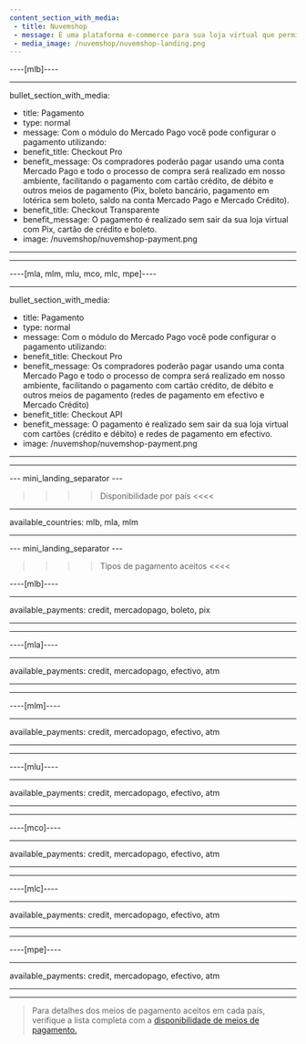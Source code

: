 ```yaml
---
content_section_with_media:
 - title: Nuvemshop
 - message: É uma plataforma e-commerce para sua loja virtual que permite processar pagamentos através do Mercado Pago. A Nuvemshop se adapta a cada tipo de negócio de formas diferentes, permitindo que o layout das lojas sejam únicos.
 - media_image: /nuvemshop/nuvemshop-landing.png 
---
```


----[mlb]----

---
bullet_section_with_media:
 - title: Pagamento
 - type: normal
 - message: Com o módulo do Mercado Pago você pode configurar o pagamento utilizando:
 - benefit_title: Checkout Pro
 - benefit_message: Os compradores poderão pagar usando uma conta Mercado Pago e todo o processo de compra será realizado em nosso ambiente, facilitando o pagamento com cartão crédito, de débito e outros meios de pagamento (Pix, boleto bancário, pagamento em lotérica sem boleto, saldo na conta Mercado Pago e Mercado Crédito).
 - benefit_title: Checkout Transparente
 - benefit_message: O pagamento é realizado sem sair da sua loja virtual com Pix, cartão de crédito e boleto.
 - image: /nuvemshop/nuvemshop-payment.png  
---
------------
----[mla, mlm, mlu, mco, mlc, mpe]----

---
bullet_section_with_media:
 - title: Pagamento
 - type: normal
 - message: Com o módulo do Mercado Pago você pode configurar o pagamento utilizando:
 - benefit_title: Checkout Pro
 - benefit_message: Os compradores poderão pagar usando uma conta Mercado Pago e todo o processo de compra será realizado em nosso ambiente, facilitando o pagamento com cartão crédito, de débito e outros meios de pagamento (redes de pagamento em efectivo e Mercado Crédito)
 - benefit_title: Checkout API
 - benefit_message: O pagamento é realizado sem sair da sua loja virtual com cartões (crédito e débito) e redes de pagamento em efectivo.
 - image: /nuvemshop/nuvemshop-payment.png  
---
------------

--- mini_landing_separator ---
 
>>>> Disponibilidade por país <<<<
---
available_countries: mlb, mla, mlm

---
 
--- mini_landing_separator ---
 
>>>> Tipos de pagamento aceitos <<<<
 
----[mlb]----

---
available_payments: credit, mercadopago, boleto, pix

---
------------

----[mla]---- 

---
available_payments: credit, mercadopago, efectivo, atm

----
------------

----[mlm]---- 

---
available_payments: credit, mercadopago, efectivo, atm

----
------------

----[mlu]---- 

---
available_payments: credit, mercadopago, efectivo, atm

----
------------

----[mco]---- 

---
available_payments: credit, mercadopago, efectivo, atm

----
------------

----[mlc]---- 

---
available_payments: credit, mercadopago, efectivo, atm

----
------------

----[mpe]---- 

---
available_payments: credit, mercadopago, efectivo, atm

----
------------

> Para detalhes dos meios de pagamento aceitos em cada país, verifique a lista completa com a [disponibilidade de meios de pagamento.](/developers/pt/docs/sales-processing/payment-methods)